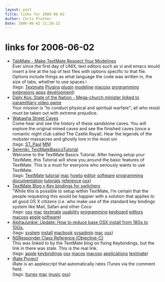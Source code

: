 ```yaml
---
layout: post
Title: links for 2006-06-02  
Author: Chris Prather
Date: 2006-06-02 11:20:12
---
```


# links for 2006-06-02
<ul class="delicious">
	<li>
		<div class="delicious-link"><a href="http://www.konstochvanligasaker.se/tabmate/">TabMate - Make TextMate Respect Your Modelines</a></div>
		<div class="delicious-extended">Ever since the first day of UNIX, text editors such as vi and emacs would insert a line at the top of text files with options specific to that file. Options include things as what language the code was written in, the size of tabs, whether to use spaces i</div>
		<div class="delicious-tags">(tags: <a href="http://del.icio.us/perigrin/Textmate">Textmate</a> <a href="http://del.icio.us/perigrin/Plugins">Plugins</a> <a href="http://del.icio.us/perigrin/plugin">plugin</a> <a href="http://del.icio.us/perigrin/modeline">modeline</a> <a href="http://del.icio.us/perigrin/macosx">macosx</a> <a href="http://del.icio.us/perigrin/programming">programming</a> <a href="http://del.icio.us/perigrin/extensions">extensions</a> <a href="http://del.icio.us/perigrin/apps">apps</a> <a href="http://del.icio.us/perigrin/development">development</a>)</div>
	</li>
	<li>
		<div class="delicious-link"><a href="http://www.dailykos.com/story/2006/5/29/203330/248">Daily Kos: State of the Nation - Mega-church minister linked to paramilitary video game</a></div>
		<div class="delicious-extended">Your mission is "to conduct physical and spiritual warfare"; all who resist must be taken out with extreme prejudice.</div>
	</li>
	<li>
		<div class="delicious-link"><a href="http://www.wabashastreetcaves.com/">Wabasha Street Caves</a></div>
		<div class="delicious-extended">Come hear and see the history of these sandstone caves.  You will explore the original mined caves and see the finished caves (once a romantic night club called The Castle Royal).  Hear the legends of the mobster massacres and ghostly lore in the most uni</div>
		<div class="delicious-tags">(tags: <a href="http://del.icio.us/perigrin/ST_Paul">ST_Paul</a> <a href="http://del.icio.us/perigrin/MN">MN</a>)</div>
	</li>
	<li>
		<div class="delicious-link"><a href="http://www.serenity.de/cgi-bin/sereniki.pl/TextMateBasicsTutorial">Sereniki: TextMateBasicsTutorial</a></div>
		<div class="delicious-extended">Welcome to the TextMate Basics Tutorial. After having setup your TextMate, this Tutorial will show you around the basic features of TextMate. This is a must for everyone who seriously wants to use TextMate.</div>
		<div class="delicious-tags">(tags: <a href="http://del.icio.us/perigrin/TextMate">TextMate</a> <a href="http://del.icio.us/perigrin/tutorial">tutorial</a> <a href="http://del.icio.us/perigrin/mac">mac</a> <a href="http://del.icio.us/perigrin/howto">howto</a> <a href="http://del.icio.us/perigrin/editor">editor</a> <a href="http://del.icio.us/perigrin/software">software</a> <a href="http://del.icio.us/perigrin/programming">programming</a> <a href="http://del.icio.us/perigrin/documentation">documentation</a> <a href="http://del.icio.us/perigrin/tutorials">tutorials</a> <a href="http://del.icio.us/perigrin/reference">reference</a> <a href="http://del.icio.us/perigrin/osx">osx</a>)</div>
	</li>
	<li>
		<div class="delicious-link"><a href="http://macromates.com/blog/archives/2005/07/05/key-bindings-for-switchers/">TextMate Blog » Key bindings for switchers</a></div>
		<div class="delicious-extended">"While this is possible to setup within TextMate, I’m certain that the people requesting this would be happier with a solution that applies to all good OS X citizens (i.e. who make use of the standard key bindings system like Mail, Safari and other Coco</div>
		<div class="delicious-tags">(tags: <a href="http://del.icio.us/perigrin/osx">osx</a> <a href="http://del.icio.us/perigrin/mac">mac</a> <a href="http://del.icio.us/perigrin/textmate">textmate</a> <a href="http://del.icio.us/perigrin/usability">usability</a> <a href="http://del.icio.us/perigrin/programming">programming</a> <a href="http://del.icio.us/perigrin/keyboard">keyboard</a> <a href="http://del.icio.us/perigrin/editors">editors</a> <a href="http://del.icio.us/perigrin/macosx">macosx</a> <a href="http://del.icio.us/perigrin/apple">apple</a> <a href="http://del.icio.us/perigrin/software">software</a>)</div>
	</li>
	<li>
		<div class="delicious-link"><a href="http://www.alphajunkies.com/2006/05/macbook_osx_ins.html">AlphaJunkie: Update: How to reduce base OSX install from 18Gs to 10Gs.</a></div>
		<div class="delicious-tags">(tags: <a href="http://del.icio.us/perigrin/system">system</a> <a href="http://del.icio.us/perigrin/install">install</a> <a href="http://del.icio.us/perigrin/macbook">macbook</a> <a href="http://del.icio.us/perigrin/sysadmin">sysadmin</a> <a href="http://del.icio.us/perigrin/mac">mac</a> <a href="http://del.icio.us/perigrin/osx">osx</a>)</div>
	</li>
	<li>
		<div class="delicious-link"><a href="http://developer.apple.com/documentation/Cocoa/Reference/ApplicationKit/Classes/NSResponder_Class/index.html#//apple_ref/doc/uid/TP40004095">NSResponder Class Reference (Objective-C)</a></div>
		<div class="delicious-extended">This was linked to by the TextMate blog on fixing Keybindings, but the link in there was stale. This is the real link.</div>
		<div class="delicious-tags">(tags: <a href="http://del.icio.us/perigrin/apple">apple</a> <a href="http://del.icio.us/perigrin/keybindings">keybindings</a> <a href="http://del.icio.us/perigrin/osx">osx</a> <a href="http://del.icio.us/perigrin/macos">macos</a> <a href="http://del.icio.us/perigrin/macosx">macosx</a> <a href="http://del.icio.us/perigrin/applications">applications</a> <a href="http://del.icio.us/perigrin/textmate">textmate</a>)</div>
	</li>
	<li>
		<div class="delicious-link"><a href="http://liquidpurpose.ath.cx/iRate/">iRate Project</a></div>
		<div class="delicious-extended">iRate is an applescript that automatically rates iTunes via the comment field.</div>
		<div class="delicious-tags">(tags: <a href="http://del.icio.us/perigrin/itunes">itunes</a> <a href="http://del.icio.us/perigrin/mac">mac</a> <a href="http://del.icio.us/perigrin/music">music</a> <a href="http://del.icio.us/perigrin/osx">osx</a>)</div>
	</li>
</ul>

